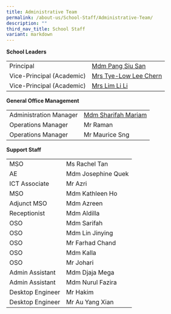 ```yaml
---
title: Administrative Team
permalink: /about-us/School-Staff/Administrative-Team/
description: ""
third_nav_title: School Staff
variant: markdown
---
```

**School Leaders**

| | | 
| -------- | -------- | 
| Principal     |[Mdm Pang Siu San](mailto:naps_sl@moe.edu.sg)   | 
|Vice-Principal (Academic)|[Mrs Tye-Low Lee Chern](mailto:naps_sl@moe.edu.sg)|
|Vice-Principal (Academic)|[Mrs Lim Li Li](mailto:naps_sl@moe.edu.sg)

**General Office Management**

| | | 
| -------- | -------- | 
| Administration Manager     |[Mdm Sharifah Mariam](mailto:naps@moe.edu.sg)  | 
|Operations Manager|Mr Raman
|Operations Manager|Mr Maurice Sng

**Support Staff**

| | | 
| -------- | -------- | 
|MSO|Ms Rachel Tan
|AE|Mdm Josephine Quek|
|ICT Associate|Mr Azri
|MSO|Mdm Kathleen Ho
|Adjunct MSO|Mdm Azreen
|Receptionist|Mdm Aldilla
|OSO|Mdm Sarifah
|OSO|Mdm Lin Jinying
|OSO|Mr Farhad Chand
|OSO|Mdm Kalla
|OSO|Mr Johari
|Admin Assistant|Mdm Djaja Mega
|Admin Assistant|Mdm Nurul Fazira
|Desktop Engineer|Mr Hakim
|Desktop Engineer|Mr Au Yang Xian